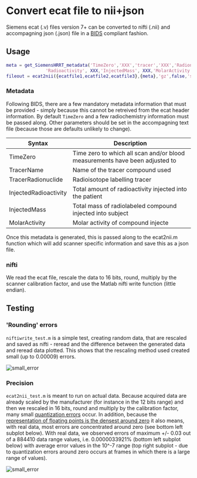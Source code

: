 # Convert ecat file to nii+json

Siemens ecat (.v) files version 7+ can be converted to nifti (.nii) and accompagning json (.json) file in a [BIDS](https://bids-specification.readthedocs.io/en/stable/04-modality-specific-files/09-positron-emission-tomography.html) compliant fashion.

## Usage

```matlab
meta = get_SiemensHRRT_metadata('TimeZero','XXX','tracer','XXX','Radionuclide','XXX', ...
               'Radioactivity', XXX,'InjectedMass', XXX,'MolarActivity', XXX);
fileout = ecat2nii({ecatfile1,ecatfile2,ecatfile3},{meta},'gz',false,'sifout',true);
```

### Metadata

Following BIDS, there are a few mandatory metadata information that must be provided - simply because this cannot be retreived from the ecat header information. By default `TimeZero` and a few radiochemistry information must be passed along. Other parameters should be set in the accompagning text file (because those are defaults unlikely to change).

| Syntax | Description |
| ----------- | ----------- |
| TimeZero | Time zero to which all scan and/or blood measurements have been adjusted to |
| TracerName | Name of the tracer compound used |
| TracerRadionuclide | Radioisotope labelling tracer |
| InjectedRadioactivity | Total amount of radioactivity injected into the patient |
| InjectedMass | Total mass of radiolabeled compound injected into subject |
| MolarActivity | Molar activity of compound injecte |

Once this metadata is generated, this is passed along to the ecat2nii.m function which will add scanner specific information and save this as a json file.

### nifti

We read the ecat file, rescale the data to 16 bits, round, multiply by the scanner calibration factor, and use the Matlab nifti write function (little endian).

## Testing

### 'Rounding' errors

`niftiwrite_test.m` is a simple test, creating random data, that are rescaled and saved as nifti - reread and the difference between the generated data and reread data plotted. This shows that the rescaling method used created small (up to 0.00009) errors.

![small_error](https://github.com/openneuropet/BIDS-converter/blob/main/code/matlab/unit_tests/error.jpg)

### Precision

`ecat2nii_test.m` is meant to run on actual data. Because acquired data are already scaled by the manufacturer (for instance in the 12 bits range) and then we rescaled in 16 bits, round and multiply by the calibration factor, many small [quantization errors](https://en.wikipedia.org/wiki/Quantization_(signal_processing)) occur. In addition, because the [representation of floating points is the densest around zero](https://docs.oracle.com/cd/E19957-01/806-3568/ncg_goldberg.html) it also means, with real data, most errors are concentrated around zero (see bottom left subplot below). With real data, we observed errors of maximum +/- 0.03 out of a 884410 data range values, i.e. 0.0000033921% (bottom left subplot below) with average error values in the 10^-7 range (top right subplot - due to quantization errors around zero occurs at frames in which there is a large range of values).

![small_error](https://github.com/openneuropet/BIDS-converter/blob/main/code/matlab/unit_tests/avgerror.jpg)
